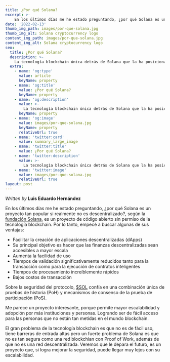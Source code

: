 ```yaml
---
title: ¿Por qué Solana?
excerpt: >-
    En los últimos días me he estado preguntando, ¿por qué Solana es un proyecto tan popular si realmente no es descentralizado?, según la fundación Solana, es un proyecto de código abierto sin permiso de la tecnología blockchain. Por lo tanto, empecé a buscar algunas de sus ventajas:
date: '2022-02-13'
thumb_img_path: images/por-que-solana.jpg
thumb_img_alt: Solana cryptocurrency logo
content_img_path: images/por-que-solana.jpg
content_img_alt: Solana cryptocurrency logo
seo:
  title: ¿Por qué Solana?
  description: >-
    La tecnología blockchain única detrás de Solana que la ha posicionado en uno de los proyectos crypto más importantes del mundo.
  extra:
    - name: 'og:type'
      value: article
      keyName: property
    - name: 'og:title'
      value: ¿Por qué Solana?
      keyName: property
    - name: 'og:description'
      value: >-
        La tecnología blockchain única detrás de Solana que la ha posicionado en uno de los proyectos crypto más importantes del mundo.
      keyName: property
    - name: 'og:image'
      value: images/por-que-solana.jpg
      keyName: property
      relativeUrl: true
    - name: 'twitter:card'
      value: summary_large_image
    - name: 'twitter:title'
      value: ¿Por qué Solana?
    - name: 'twitter:description'
      value: >-
        La tecnología blockchain única detrás de Solana que la ha posicionado en uno de los proyectos crypto más importantes del mundo.
    - name: 'twitter:image'
      value: images/por-que-solana.jpg
      relativeUrl: true
layout: post
---
```


*Written by* **Luis Eduardo Hernández**

En los últimos días me he estado preguntando, ¿por qué Solana es un proyecto tan popular si realmente no es descentralizado?, según la [fundación Solana](https://solana.com/es), es un proyecto de código abierto sin permiso de la tecnología blockchain. Por lo tanto, empecé a buscar algunas de sus ventajas:

* Facilitar la creación de aplicaciones descentralizadas (dApps)
* Su principal objetivo es hacer que las finanzas descentralizadas sean accesibles a mayor escala
* Aumenta la facilidad de uso
* Tiempos de validación significativamente reducidos tanto para la transacción como para la ejecución de contratos inteligentes
* Tiempos de procesamiento increíblemente rápidos
* Bajos costos de transacción 

Sobre la seguridad del protocolo, [$SOL](https://coinmarketcap.com/currencies/solana/) confía en una combinación única de pruebas de historia (PoH) y mecanismos de consenso de la prueba de participación (PoS). 

Me parece un proyecto interesante, porque permite mayor escalabilidad y adopción por más instituciones y personas. Logrando ser de fácil acceso para las personas que no están tan metidas en el mundo blockchain. 

El gran problema de la tecnología blockchain es que no es de fácil uso, tiene barreras de entrada altas pero un fuerte problema de Solana es que no es tan segura como una red blockchian con Proof of Work, además de que no es una red descentralizada. Veremos que le depara el futuro, es un proyecto que, si logra mejorar la seguridad, puede llegar muy lejos con su escalabilidad. 
